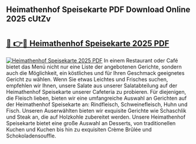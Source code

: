 ## Heimathenhof Speisekarte PDF Download Online 2025 cUtZv

# <h2><a href="http://gc8etnj.nevu.top/?p=Heimathenhof+Speisekarte">🔗 👉🔴 Heimathenhof Speisekarte 2025 PDF</a></h2>

[![Heimathenhof Speisekarte 2025 PDF](https://i.imgur.com/dBaPXMq.png)](http://gc8etnj.nevu.top/?p=Heimathenhof+Speisekarte)
In einem Restaurant oder Café bietet das Menü nicht nur eine Liste der angebotenen Gerichte, sondern auch die Möglichkeit, ein köstliches und für Ihren Geschmack geeignetes Gericht zu wählen. Wenn Sie etwas Leichtes und Frisches suchen, empfehlen wir Ihnen, unsere Salate aus unserer Salatabteilung auf der Heimathenhof Speisekarte unserer Cafeteria zu probieren. Für diejenigen, die Fleisch lieben, bieten wir eine umfangreiche Auswahl an Gerichten auf der Heimathenhof Speisekarte an: Rindfleisch, Schweinefleisch, Huhn und Fisch. Unseren Auserwählten bieten wir exquisite Gerichte wie Schaschlik und Steak an, die auf Holzkohle zubereitet werden. Unsere Heimathenhof Speisekarte bietet eine große Auswahl an Desserts, von traditionellen Kuchen und Kuchen bis hin zu exquisiten Crème Brûlée und Schokoladensouffle.
